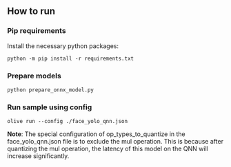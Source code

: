## How to run
### Pip requirements
Install the necessary python packages:
```
python -m pip install -r requirements.txt
```

### Prepare models
```
python prepare_onnx_model.py
```

### Run sample using config
```
olive run --config ./face_yolo_qnn.json
```

**Note**: The special configuration of op_types_to_quantize in the face_yolo_qnn.json file is to exclude the mul operation. This is because after quantizing the mul operation, the latency of this model on the QNN will increase significantly.

